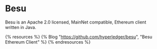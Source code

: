 # Besu

Besu is an Apache 2.0 licensed, MainNet compatible, Ethereum client written in Java.

{% resources %}
  {% Blog "https://github.com/hyperledger/besu", "Besu Ethereum Client" %}
{% endresources %}
